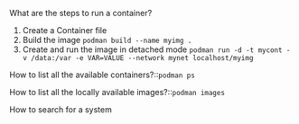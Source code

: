 What are the steps to run a container?
1. Create a Container file
2. Build the image `podman build --name myimg .`
3. Create and run the image in detached mode `podman run -d -t mycont -v /data:/var -e VAR=VALUE --network mynet localhost/myimg`

How to list all the available containers?::`podman ps`

How to list all the locally available images?::`podman images`

How to search for a system 

